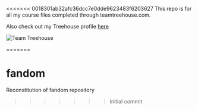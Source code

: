 <<<<<<< 0018301ab32afc36dcc7e0dde9623483f6203627
This repo is for all my course files completed through teamtreehouse.com.

Also check out my Treehouse profile [here](https://teamtreehouse.com/nicolemoore)

![Team Treehouse](http://img.photobucket.com/albums/v204/Angelfirenze/Team%20Treehouse/treehouse-ftr_zpsohycrwjt.jpg)

=======
# fandom
Reconstitution of fandom repository
>>>>>>> Initial commit
